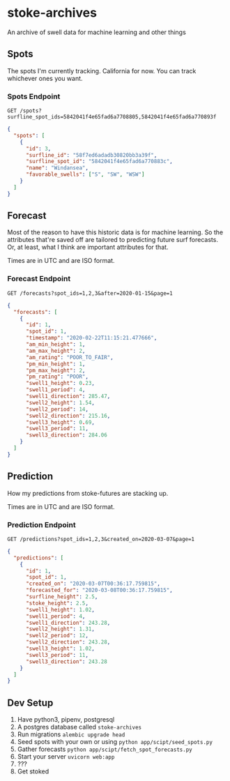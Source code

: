# stoke-archives

An archive of swell data for machine learning and other things

## Spots

The spots I'm currently tracking. California for now. You can track whichever ones you want.

### Spots Endpoint

`GET /spots?surfline_spot_ids=5842041f4e65fad6a7708805,5842041f4e65fad6a770893f`

```json
{
  "spots": [
    {
      "id": 3,
      "surfline_id": "58f7ed6adadb30820bb3a39f",
      "surfline_spot_id": "5842041f4e65fad6a770883c",
      "name": "Windansea",
      "favorable_swells": ["S", "SW", "WSW"]
    }
  ]
}
```

## Forecast

Most of the reason to have this historic data is for machine learning. So the attributes that're saved off are tailored to predicting future surf forecasts. Or, at least, what I think are important attributes for that.

Times are in UTC and are ISO format.

### Forecast Endpoint

`GET /forecasts?spot_ids=1,2,3&after=2020-01-15&page=1`

```json
{
  "forecasts": [
    {
      "id": 1,
      "spot_id": 1,
      "timestamp": "2020-02-22T11:15:21.477666",
      "am_min_height": 1,
      "am_max_height": 2,
      "am_rating": "POOR_TO_FAIR",
      "pm_min_height": 1,
      "pm_max_height": 2,
      "pm_rating": "POOR",
      "swell1_height": 0.23,
      "swell1_period": 4,
      "swell1_direction": 285.47,
      "swell2_height": 1.54,
      "swell2_period": 14,
      "swell2_direction": 215.16,
      "swell3_height": 0.69,
      "swell3_period": 11,
      "swell3_direction": 284.06
    }
  ]
}
```

## Prediction

How my predictions from stoke-futures are stacking up.

Times are in UTC and are ISO format.

### Prediction Endpoint

`GET /predictions?spot_ids=1,2,3&created_on=2020-03-07&page=1`

```json
{
  "predictions": [
    {
      "id": 1,
      "spot_id": 1,
      "created_on": "2020-03-07T00:36:17.759815",
      "forecasted_for": "2020-03-08T00:36:17.759815",
      "surfline_height": 2.5,
      "stoke_height": 2.5,
      "swell1_height": 1.02,
      "swell1_period": 4,
      "swell1_direction": 243.28,
      "swell2_height": 1.31,
      "swell2_period": 12,
      "swell2_direction": 243.28,
      "swell3_height": 1.02,
      "swell3_period": 11,
      "swell3_direction": 243.28
    }
  ]
}
```

## Dev Setup

1. Have python3, pipenv, postgresql
2. A postgres database called `stoke-archives`
3. Run migrations `alembic upgrade head`
4. Seed spots with your own or using `python app/scipt/seed_spots.py`
5. Gather forecasts `python app/scipt/fetch_spot_forecasts.py`
6. Start your server `uvicorn web:app`
7. ???
8. Get stoked
